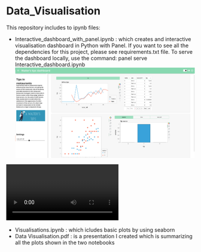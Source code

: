 # Data_Visualisation


This repository includes to ipynb files:
- Interactive_dashboard_with_panel.ipynb : which creates and interactive visualisation dashboard in Python with Panel.
If you want to see all the dependencies for this project, please see requirements.txt file.
To serve the dashboard locally, use the command:
panel serve Interactive_dashboard.ipynb 
![image](interactive_dashboard.png)

![video](tips_dashboard_video.mov)

- Visualisations.ipynb : which icludes basic plots by using seaborn
- Data Visualisation.pdf : is a presentation I created which is summarizing all the plots shown in the two notebooks

